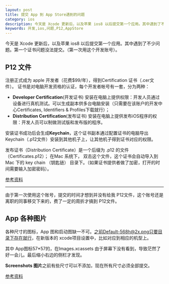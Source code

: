 ```yaml
---
layout: post
title: 提交 App 到 App Store遇到的问题
category: ios
description: 今天是 Xcode 更新后，以及苹果 ios8 以后提交第一个应用。其中遇到了不少问题。第一个证书问题没法提交。第二个就是各种图片问题。
keywords: 开发,ios,问题,P12,AppStore
---  
```


今天是 Xcode 更新后，以及苹果 ios8 以后提交第一个应用。其中遇到了不少问题。第一个证书问题没法提交。（第一次用这个开发账号）。

## P12 文件 

注册正式成为 apple 开发者（花费$99/年），得到Certification 证书（.cer文件）。 证书是对电脑开发资格的认证，每个开发者帐号有一套，分为两种： 

-  **Developer Certification**(开发证书) 安装在电脑上提供权限：开发人员通过设备进行真机测试。可以生成副本供多台电脑安装（只需要在该账户的开发中心Certificates, Identifiers & Profiles下载就行）；
- **Distribution Certification**(发布证书) 安装在电脑上提供发布iOS程序的权限：开发人员可以制做测试版和发布版的程序。

安装证书成功后会生成**Keychain**，这个证书副本通过配置证书的电脑导出Keychain（.p12文件）安装到其他机子上，让其他机子得到证书对应的权限。

发布证书（Distribution Certificate）是一个后缀为 .p12 的文件（Certificates.p12）； 在Mac 系统下， 双击这个文件，这个证书会自动导入到 Mac 下的 key chain （钥匙链） 目录下。（如果证书提供者做了加密，打开的时间需要输入加密密码）。

[参考资料](http://blog.csdn.net/gtncwy/article/details/8617788)

---
由于第一次使用这个账号，提交的时间才想到并没有给我 P12文件，这个账号还是离职的同事移交下来的，费了一定的周折才搞到 P12文件。

## App 各种图片
各种尺寸的图标，App 图和启动图缺一不可。之前Default-568h@2x.png只要目录下存在就行，在新版本的 xcode项目设置中，比如对应到相应的机型上。

其中 App图标57*57的，在Images.xcassets 由于屏幕下没有看到，导致茫然了好一会儿。最后缩小右边的侧栏才发现。

**Screenshots 图片**之前有些尺寸可以不添加，现在所有尺寸必须全部提交。

[参考资料](https://developer.apple.com/library/ios/documentation/UserExperience/Conceptual/MobileHIG/IconMatrix.html)


